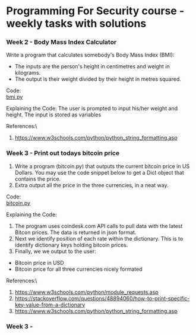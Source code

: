 # Programming For Security course - weekly tasks with solutions

###  Week 2 - Body Mass Index Calculator
Write a program that calculates somebody's Body Mass Index (BMI):
* The inputs are the person's height in centimetres and weight in kilograms.
* The output  is their weight divided by their height in metres squared.

Code:\
[bmi.py](https://github.com/kodkoder/pforcs-problem-sheet/blob/main/bmi.py)

Explaining the Code:
The user is prompted to input his/her weight and height. The input is stored as variables

References:\
1.  https://www.w3schools.com/python/python_string_formatting.asp


###  Week 3 - Print out todays bitcoin price
1. Write a program (bitcoin.py) that outputs the current bitcoin price in US
Dollars. You may use the code snippet below to get a Dict object that contains
the price.
2. Extra output all the price in the three currencies, in a neat way.

Code:\
[bitcoin.py](https://github.com/kodkoder/pforcs-problem-sheet/blob/main/bitcoin.py)

Explaining the Code:
1. The program uses coindesk.com API calls to pull data with the latest Bitcon prices. The data is returned in json format. 
2. Next we identify position of each rate within the dictionary. This is to identify dictionary keys holding bitcoin prices.
3. Finally, we we output to the user:
* Bitcoin price in USD
* Bitcoin price for all three currencies nicely formated 

References:\
1. https://www.w3schools.com/python/module_requests.asp
2. https://stackoverflow.com/questions/48894060/how-to-print-specific-key-value-from-a-dictionary
3. https://www.w3schools.com/python/python_string_formatting.asp

###  Week 3 - 